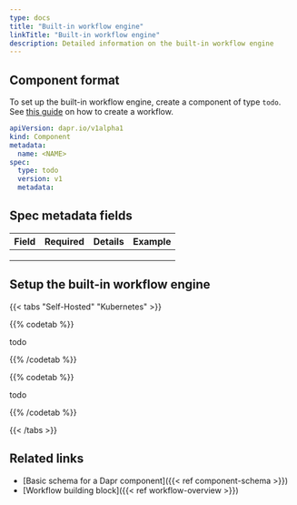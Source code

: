 ```yaml
---
type: docs
title: "Built-in workflow engine"
linkTitle: "Built-in workflow engine"
description: Detailed information on the built-in workflow engine
---
```


## Component format

To set up the built-in workflow engine, create a component of type `todo`. See [this guide](todo) on how to create a workflow.

```yaml
apiVersion: dapr.io/v1alpha1
kind: Component
metadata:
  name: <NAME>
spec:
  type: todo
  version: v1
  metadata:
```

## Spec metadata fields

| Field | Required | Details | Example |
|-------|:--------:|---------|---------|
|       |          |         |         | 
|       |          |         |         | 
|       |          |         |         | 

## Setup the built-in workflow engine

{{< tabs "Self-Hosted" "Kubernetes" >}}

{{% codetab %}}

todo

{{% /codetab %}}

{{% codetab %}}

todo 

{{% /codetab %}}

{{< /tabs >}}


## Related links
- [Basic schema for a Dapr component]({{< ref component-schema >}})
- [Workflow building block]({{< ref workflow-overview >}})
